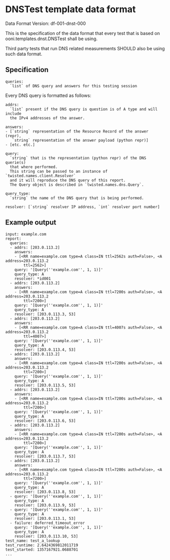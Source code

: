 # DNSTest template data format

Data Format Version: df-001-dnst-000

This is the specification of the data format that every test that is
based on ooni.templates.dnst.DNSTest shall be using.

Third party tests that run DNS related measurements SHOULD also be using such
data format.

## Specification

    queries:
      `list` of DNS query and answers for this testing session

Every DNS query is formatted as follows:

    addrs:
      `list` present if the DNS query is question is of A type and will include
      the IPv4 addresses of the answer.

    answers:
    - [`string` representation of the Resource Record of the answer (repr),
       `string` representation of the answer payload (python repr)]
    - [etc. etc.]

    query:
      `string` that is the representation (python repr) of the DNS querie(s)
      that where performed.
      This string can be passed to an instance of `twisted.names.client.Resolver`
      and it will reproduce the DNS query of this report.
      The Query object is described in `twisted.names.dns.Query`.

    query_type:
      `string` the name of the DNS query that is being performed.

    resolver: [`string` resolver IP address, `int` resolver port number]

## Example output

    input: example.com
    report:
      queries:
      - addrs: [203.0.113.2]
        answers:
        - [<RR name=example.com type=A class=IN ttl=2562s auth=False>, <A address=203.0.113.2
            ttl=2562>]
        query: '[Query(''example.com'', 1, 1)]'
        query_type: A
        resolver: *id001
      - addrs: [203.0.113.2]
        answers:
        - [<RR name=example.com type=A class=IN ttl=7200s auth=False>, <A address=203.0.113.2
            ttl=7200>]
        query: '[Query(''example.com'', 1, 1)]'
        query_type: A
        resolver: [203.0.113.3, 53]
      - addrs: [203.0.113.2]
        answers:
        - [<RR name=example.com type=A class=IN ttl=4007s auth=False>, <A address=203.0.113.2
            ttl=4007>]
        query: '[Query(''example.com'', 1, 1)]'
        query_type: A
        resolver: [203.0.113.4, 53]
      - addrs: [203.0.113.2]
        answers:
        - [<RR name=example.com type=A class=IN ttl=7200s auth=False>, <A address=203.0.113.2
            ttl=7200>]
        query: '[Query(''example.com'', 1, 1)]'
        query_type: A
        resolver: [203.0.113.5, 53]
      - addrs: [203.0.113.2]
        answers:
        - [<RR name=example.com type=A class=IN ttl=7200s auth=False>, <A address=203.0.113.2
            ttl=7200>]
        query: '[Query(''example.com'', 1, 1)]'
        query_type: A
        resolver: [203.0.113.6, 53]
      - addrs: [203.0.113.2]
        answers:
        - [<RR name=example.com type=A class=IN ttl=7200s auth=False>, <A address=203.0.113.2
            ttl=7200>]
        query: '[Query(''example.com'', 1, 1)]'
        query_type: A
        resolver: [203.0.113.7, 53]
      - addrs: [203.0.113.2]
        answers:
        - [<RR name=example.com type=A class=IN ttl=7200s auth=False>, <A address=203.0.113.2
            ttl=7200>]
        query: '[Query(''example.com'', 1, 1)]'
        query_type: A
        resolver: [203.0.113.8, 53]
      - query: '[Query(''example.com'', 1, 1)]'
        query_type: A
        resolver: [203.0.113.9, 53]
      - query: '[Query(''example.com'', 1, 1)]'
        query_type: A
        resolver: [203.0.113.1, 53]
      - failure: deferred_timeout_error
        query: '[Query(''example.com'', 1, 1)]'
        query_type: A
        resolver: [203.0.113.10, 53]
    test_name: test_a_lookup
    test_runtime: 2.6424369812011719
    test_started: 1357167921.0688701
    ...

